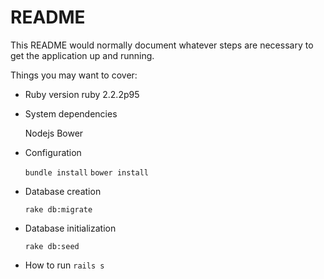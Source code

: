 # README

This README would normally document whatever steps are necessary to get the
application up and running.

Things you may want to cover:

* Ruby version ruby 2.2.2p95

* System dependencies
    
    Nodejs
    Bower

* Configuration
    
    `bundle install`
    `bower install`

* Database creation
    
    `rake db:migrate`
    
* Database initialization
    
    `rake db:seed`

* How to run
    `rails s`